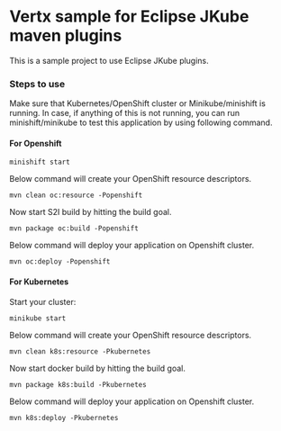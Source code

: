 # Vertx sample for Eclipse JKube maven plugins
This is a sample project to use Eclipse JKube plugins.

### Steps to use

 Make sure that Kubernetes/OpenShift cluster or Minikube/minishift is running. In case, if anything of this is not running, you can
run minishift/minikube to test this application by using following command.



#### For Openshift
```
minishift start
```
Below command will create your OpenShift resource descriptors.
```
mvn clean oc:resource -Popenshift
```

 Now start S2I build  by hitting the build goal.
```
mvn package oc:build -Popenshift
```

 Below command will deploy your application on Openshift cluster.
```
mvn oc:deploy -Popenshift
```

#### For Kubernetes
Start your cluster:
```
minikube start
```
Below command will create your OpenShift resource descriptors.
```
mvn clean k8s:resource -Pkubernetes
```

 Now start docker build  by hitting the build goal.
```
mvn package k8s:build -Pkubernetes
```

 Below command will deploy your application on Openshift cluster.
```
mvn k8s:deploy -Pkubernetes
```
